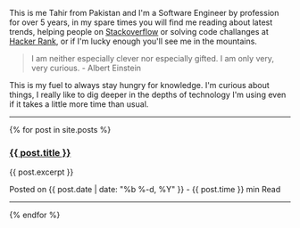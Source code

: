 
This is me Tahir from Pakistan and I'm a Software Engineer by profession for over 5 years, in my spare times you will find me reading about latest trends, helping people on [Stackoverflow](https://stackoverflow.com/users/5436736/tahir-raza) or solving code challanges at [Hacker Rank](https://www.hackerrank.com/tahirraza_se), or if I'm lucky enough you'll see me in the mountains.

> I am neither especially clever nor especially gifted. I am only very, very curious. - Albert Einstein

This is my fuel to always stay hungry for knowledge. I'm curious about things, I really like to dig deeper in the depths of technology I'm using even if it takes a little more time than usual.

* * *

{% for post in site.posts %}
<div class="post-holder flex mb-10">
	<div class="post-left w-3/4 pr-5">
		<h3><a href="{{ post.url }}">{{ post.title }}</a></h3>
		<a href="{{ post.url }}" class="show-sm bg-center bg-no-repeat" title="{{ post.title }}" style="background-image: url('{{ post.image }}'); width: 100%; height: 100px; ">
		</a>
		<p>{{ post.excerpt }}</p>
		<p> Posted on {{ post.date | date: "%b %-d, %Y" }} - {{ post.time }} min Read </p>
	</div>
	<a href="{{ post.url }}" class="block hide-sm w-1/4 bg-contain bg-center bg-no-repeat" style="background-image: url('{{ post.image }}')">
	</a>
</div>

*** 

{% endfor %}